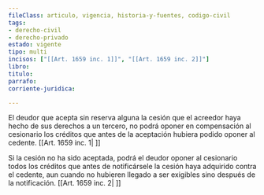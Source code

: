 ```yaml
---
fileClass: articulo, vigencia, historia-y-fuentes, codigo-civil
tags:
- derecho-civil
- derecho-privado
estado: vigente
tipo: multi
incisos: ["[[Art. 1659 inc. 1]]", "[[Art. 1659 inc. 2]]"]
libro:
titulo:
parrafo:
corriente-juridica:

---
```

El deudor que acepta sin reserva alguna la cesión que el acreedor haya hecho de sus derechos a un tercero, no podrá oponer en compensación al cesionario los créditos que antes de la aceptación hubiera podido oponer al cedente. [[Art. 1659 inc. 1| ]]

Si la cesión no ha sido aceptada, podrá el deudor oponer al cesionario todos los créditos que antes de notificársele la cesión haya adquirido contra el cedente, aun cuando no hubieren llegado a ser exigibles sino después de la notificación. [[Art. 1659 inc. 2| ]]